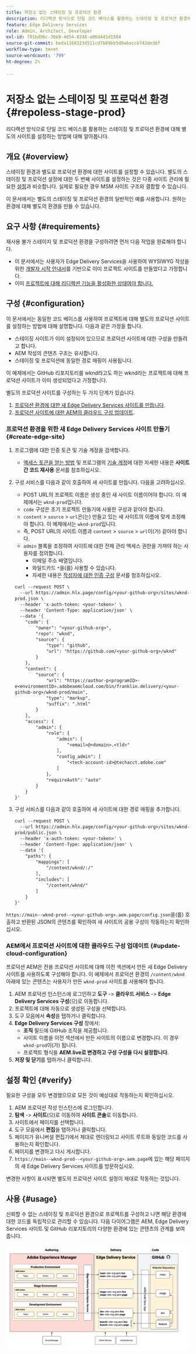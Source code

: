```yaml
---
title: 저장소 없는 스테이징 및 프로덕션 환경
description: 리디렉션 방식으로 단일 코드 베이스를 활용하는 스테이징 및 프로덕션 환경에 대해 별도의 사이트를 설정하는 방법에 대해 알아봅니다.
feature: Edge Delivery Services
role: Admin, Architect, Developer
exl-id: 701bd9bc-30e8-4654-8248-a06d441d1504
source-git-commit: beda1168323d511cd7b89bb5d0a6eccb742de36f
workflow-type: tm+mt
source-wordcount: '799'
ht-degree: 2%

---
```


# 저장소 없는 스테이징 및 프로덕션 환경 {#repoless-stage-prod}

리디렉션 방식으로 단일 코드 베이스를 활용하는 스테이징 및 프로덕션 환경에 대해 별도의 사이트를 설정하는 방법에 대해 알아봅니다.

## 개요 {#overview}

스테이징 환경과 별도로 프로덕션 환경에 대한 사이트를 설정할 수 있습니다. 별도의 스테이징 및 프로덕션 설정에 대한 두 번째 사이트를 설정하는 것은 다중 사이트 관리에 필요한 [설정](/help/edge/wysiwyg-authoring/repoless-msm.md)과 비슷합니다. 실제로 필요한 경우 MSM 사이트 구조와 결합할 수 있습니다.

이 문서에서는 별도의 스테이징 및 프로덕션 환경의 일반적인 예를 사용합니다. 원하는 환경에 대해 별도의 환경을 만들 수 있습니다.

## 요구 사항 {#requirements}

재사용 불가 스테이지 및 프로덕션 환경을 구성하려면 먼저 다음 작업을 완료해야 합니다.

* 이 문서에서는 사용자가 Edge Delivery Services을 사용하여 WYSIWYG 작성을 위한 [개발자 시작 안내서](/help/edge/wysiwyg-authoring/edge-dev-getting-started.md)를 기반으로 이미 프로젝트 사이트를 만들었다고 가정합니다.
* 이미 [프로젝트에 대해 리디렉션 기능을 활성화한 상태여야 합니다.](/help/edge/wysiwyg-authoring/repoless.md)

## 구성 {#configuration}

이 문서에서는 동일한 코드 베이스를 사용하여 프로젝트에 대해 별도의 프로덕션 사이트를 설정하는 방법에 대해 설명합니다. 다음과 같은 가정을 합니다.

* 스테이징 사이트가 이미 설정되어 있으므로 프로덕션 사이트에 대한 구성을 만들려고 합니다.
* AEM 작성의 콘텐츠 구조는 유사합니다.
* 스테이징 및 프로덕션에 동일한 경로 매핑이 사용됩니다.

이 예제에서는 GitHub 리포지토리를 wknd라고도 하는 wknd라는 프로젝트에 대해 프로덕션 사이트가 이미 생성되었다고 가정합니다.

별도의 프로덕션 사이트를 구성하는 두 가지 단계가 있습니다.

1. [프로덕션 환경에 대한 새 Edge Delivery Services 사이트를 만듭니다](#create-edge-site).
1. [프로덕션 사이트에 대한 AEM의 클라우드 구성 업데이트](#update-cloud-configuration).

### 프로덕션 환경을 위한 새 Edge Delivery Services 사이트 만들기 {#create-edge-site}

1. 프로그램에 대한 인증 토큰 및 기술 계정을 검색합니다.
   * [액세스 토큰을 얻는 방법](/help/edge/wysiwyg-authoring/repoless.md#access-token) 및 프로그램의 [기술 계정](/help/edge/wysiwyg-authoring/repoless.md#access-control)에 대한 자세한 내용은 **사이트 간 코드 재사용** 문서를 참조하십시오.
1. 구성 서비스를 다음과 같이 호출하여 새 사이트를 만듭니다. 다음을 고려하십시오.
   * POST URL의 프로젝트 이름은 생성 중인 새 사이트 이름이어야 합니다. 이 예제에서는 `wknd-prod`입니다.
   * `code` 구성은 초기 프로젝트 만들기에 사용한 구성과 같아야 합니다.
   * `content` > `source` > `url`은(는) 만들고 있는 새 사이트의 이름에 맞게 조정해야 합니다. 이 예제에서는 `wknd-prod`입니다.
   * 즉, POST URL의 사이트 이름과 `content` > `source` > `url`이(가) 같아야 합니다.
   * `admin` 블록을 조정하여 사이트에 대한 전체 관리 액세스 권한을 가져야 하는 사용자를 정의합니다.
      * 이메일 주소 배열입니다.
      * 와일드카드 `*`을(를) 사용할 수 있습니다.
      * 자세한 내용은 [작성자에 대한 인증 구성](https://www.aem.live/docs/authentication-setup-authoring#default-roles) 문서를 참조하십시오.

   ```text
   curl --request POST \
     --url https://admin.hlx.page/config/<your-github-org>/sites/wknd-prod.json \
     --header 'x-auth-token: <your-token>' \
     --header 'Content-Type: application/json' \
     --data '{
       "code": {
           "owner": "<your-github-org>",
           "repo": "wknd",
           "source": {
               "type": "github",
               "url": "https://github.com/<your-github-org>/wknd"
           }
       },
       "content": {
           "source": {
               "url": "https://author-p<programID>-e<environmentID>.adobeaemcloud.com/bin/franklin.delivery/<your-github-org>/wknd-prod/main",
               "type": "markup",
               "suffix": ".html"
           }
       },
       "access": {
           "admin": {
               "role": {
                   "admin": [
                       "<email>@<domain>.<tld>"
                   ],
                   "config_admin": [
                       "<tech-account-id>@techacct.adobe.com"
                   ]
               },
               "requireAuth": "auto"
           }
       }
   }'
   ```

1. 구성 서비스를 다음과 같이 호출하여 새 사이트에 대한 경로 매핑을 추가합니다.

   ```text
   curl --request POST \
     --url https://admin.hlx.page/config/<your-github-org>/sites/wknd-prod/public.json \
     --header 'x-auth-token: <your-token>' \
     --header 'Content-Type: application/json' \
     --data '{
       "paths": {
           "mappings": [
               "/content/wknd/:/"
           ],
           "includes": [
               "/content/wknd/"
           ]
       }
   }'
   ```

`https://main--wknd-prod--<your-github-org>.aem.page/config.json`을(를) 호출하고 반환된 JSON의 콘텐츠를 확인하여 새 사이트의 공용 구성이 작동하는지 확인하십시오.

### AEM에서 프로덕션 사이트에 대한 클라우드 구성 업데이트 {#update-cloud-configuration}

프로덕션 AEM은 전용 프로덕션 사이트에 대해 이전 섹션에서 만든 새 Edge Delivery 사이트를 사용하도록 구성해야 합니다. 이 예제에서 프로덕션 환경의 `/content/wknd` 아래에 있는 콘텐츠는 사용자가 만든 `wknd-prod` 사이트를 사용해야 합니다.

1. AEM 프로덕션 인스턴스에 로그인하고 **도구** -> **클라우드 서비스** -> **Edge Delivery Services 구성**(으)로 이동합니다.
1. 프로젝트에 대해 자동으로 생성된 구성을 선택합니다.
1. 도구 모음에서 **속성**&#x200B;을 탭하거나 클릭합니다.
1. **Edge Delivery Services 구성** 창에서:
   * **조직** 필드에 GitHub 조직을 제공합니다.
   * 사이트 이름을 이전 섹션에서 만든 사이트의 이름으로 변경합니다. 이 경우 `wknd-prod`이(가) 됩니다.
   * 프로젝트 형식을 **AEM.live로 변경하고 구성 구성을 다시 설정합니다**.
1. **저장 및 닫기**&#x200B;를 탭하거나 클릭합니다.

## 설정 확인 {#verify}

필요한 구성을 모두 변경했으므로 모든 것이 예상대로 작동하는지 확인하십시오.

1. AEM 프로덕션 작성 인스턴스에 로그인합니다.
1. **탐색** -> **사이트**(으)로 이동하여 **사이트 콘솔**&#x200B;로 이동합니다.
1. 사이트에서 페이지를 선택합니다.
1. 도구 모음에서 **편집**&#x200B;을 탭하거나 클릭합니다.
1. 페이지가 유니버설 편집기에서 제대로 렌더링되고 사이트 루트와 동일한 코드를 사용하는지 확인합니다.
1. 페이지를 변경하고 다시 게시합니다.
1. `https://main--wknd-prod--<your-github-org>.aem.page`에 있는 해당 페이지의 새 Edge Delivery Services 사이트를 방문하십시오.

변경한 사항이 표시되면 별도의 프로덕션 사이트 설정이 제대로 작동하는 것입니다.

## 사용 {#usage}

신뢰할 수 없는 스테이징 및 프로덕션 환경으로 프로젝트를 구성하고 나면 해당 환경에 대한 코드를 독립적으로 관리할 수 있습니다. 다음 다이어그램은 AEM, Edge Delivery Services 사이트 및 GitHub 리포지토리의 다양한 환경에 있는 콘텐츠의 관계를 보여 줍니다.

![AEM 환경 그림 및 문제 해결 프로덕션/스테이징 환경](assets/repoless/aem-edge-github.png)
